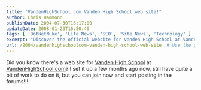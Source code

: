 ```yaml
---
title: "VandenHighSchool.com Vanden High School web site!"
author: Chris Hammond
publishDate: 2004-07-30T16:17:00
updateDate: 2008-01-23T16:50:46
tags: [ 'DotNetNuke', 'Life News', 'SEO', 'Site News', 'Technology' ]
excerpt: "Discover the official website for Vanden High School at VandenHighSchool.com! Join now to engage in forum discussions and stay updated on school news."
url: /2004/vandenhighschoolcom-vanden-high-school-web-site  # Use the generated URL with year
---
```

Did you know there's a web site for <A href="https://www.vandenhighschool.com/">Vanden High School</A> at <A href="https://www.vandenhighschool.com/">VandenHighSchool.com</A>? I set it up a few months ago now, still have quite a bit of work to do on it, but you can join now and start posting in the forums!!!

